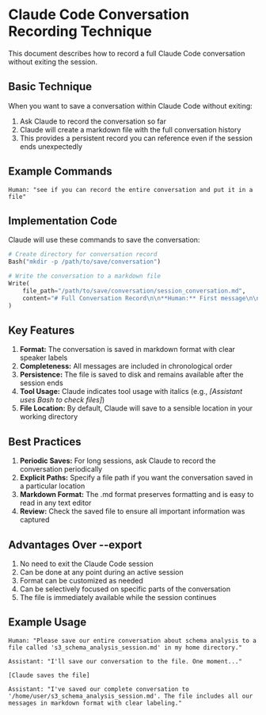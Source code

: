 # Claude Code Conversation Recording Technique

This document describes how to record a full Claude Code conversation without exiting the session.

## Basic Technique

When you want to save a conversation within Claude Code without exiting:

1. Ask Claude to record the conversation so far
2. Claude will create a markdown file with the full conversation history
3. This provides a persistent record you can reference even if the session ends unexpectedly

## Example Commands

```
Human: "see if you can record the entire conversation and put it in a file"
```

## Implementation Code

Claude will use these commands to save the conversation:

```python
# Create directory for conversation record
Bash("mkdir -p /path/to/save/conversation")

# Write the conversation to a markdown file
Write(
    file_path="/path/to/save/conversation/session_conversation.md",
    content="# Full Conversation Record\n\n**Human:** First message\n\n**Assistant:** First response\n\n**Human:** Second message\n\n**Assistant:** Second response\n\n..."
)
```

## Key Features

1. **Format:** The conversation is saved in markdown format with clear speaker labels
2. **Completeness:** All messages are included in chronological order
3. **Persistence:** The file is saved to disk and remains available after the session ends
4. **Tool Usage:** Claude indicates tool usage with italics (e.g., *[Assistant uses Bash to check files]*)
5. **File Location:** By default, Claude will save to a sensible location in your working directory

## Best Practices

1. **Periodic Saves:** For long sessions, ask Claude to record the conversation periodically
2. **Explicit Paths:** Specify a file path if you want the conversation saved in a particular location
3. **Markdown Format:** The .md format preserves formatting and is easy to read in any text editor
4. **Review:** Check the saved file to ensure all important information was captured

## Advantages Over --export

1. No need to exit the Claude Code session
2. Can be done at any point during an active session
3. Format can be customized as needed
4. Can be selectively focused on specific parts of the conversation
5. The file is immediately available while the session continues

## Example Usage

```
Human: "Please save our entire conversation about schema analysis to a file called 's3_schema_analysis_session.md' in my home directory."

Assistant: "I'll save our conversation to the file. One moment..."

[Claude saves the file]

Assistant: "I've saved our complete conversation to '/home/user/s3_schema_analysis_session.md'. The file includes all our messages in markdown format with clear labeling."
```